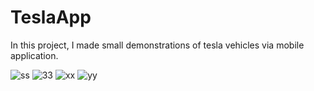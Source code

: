 # TeslaApp

In this project, I made small demonstrations of tesla vehicles via mobile application.

![ss](https://user-images.githubusercontent.com/73845925/131028329-21488da3-2470-4d7d-aa6f-72f9c6e28df1.png)
![33](https://user-images.githubusercontent.com/73845925/131028458-d12ccb10-aeb5-4fb1-a794-9ab97e7e9a80.png)
![xx](https://user-images.githubusercontent.com/73845925/131028462-5248f3c1-7ed2-4e82-96fb-b3c28c87c32c.png)
![yy](https://user-images.githubusercontent.com/73845925/131028464-1ff26e59-8514-4423-bacd-59e48af90b3d.png)


